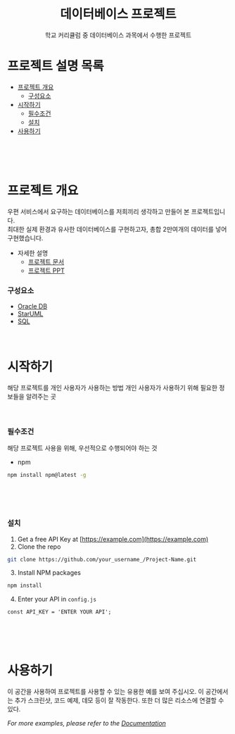 <!-- PROJECT LOGO -->
<br />
<p align="center">
<!--   
  <a href="https://github.com/othneildrew/Best-README-Template">
    <img src="images/logo.png" alt="Logo" width="80" height="80">
  </a> 
-->

  <h1 align="center">데이터베이스 프로젝트</h1>

  <p align="center">
    학교 커리큘럼 중 데이터베이스 과목에서 수행한 프로젝트
<!--     
    <br />
    <a href="https://github.com/othneildrew/Best-README-Template"><strong>Explore the docs »</strong></a>
    <br />
    <br />
    <a href="https://github.com/othneildrew/Best-README-Template">View Demo</a>
    ·
    <a href="https://github.com/othneildrew/Best-README-Template/issues">Report Bug</a>
    ·
    <a href="https://github.com/othneildrew/Best-README-Template/issues">Request Feature</a> 
-->
  </p>
</p>



<!-- TABLE OF CONTENTS -->
# 프로젝트 설명 목록

* [프로젝트 개요](#프로젝트-개요)
  * [구성요소](#구성요소)   <br />
* [시작하기](#시작하기)
  * [필수조건](#필수조건)
  * [설치](#설치)   <br />
* [사용하기](#사용하기)



<br/><br/><br/>
<!-- ABOUT THE PROJECT -->
# 프로젝트 개요
우편 서비스에서 요구하는 데이터베이스를 저희끼리 생각하고 만들어 본 프로젝트입니다.
<br/>
최대한 실제 환경과 유사한 데이터베이스를 구현하고자, 총합 2만여개의 데이터를 넣어 구현했습니다.
<br/>

+ 자세한 설명<br/>
  * [프로젝트 문서](https://github.com/HwangGyuBin/PostOffice-DataBase/blob/master/%EB%AC%BC%EC%88%98%EC%A0%9C%EB%B9%84(1%EC%A1%B0)/%EB%AC%BC%EC%88%98%EC%A0%9C%EB%B9%84(1%EC%A1%B0)%EB%B3%B4%EA%B3%A0%EC%84%9C.docx)
  * [프로젝트 PPT](https://github.com/HwangGyuBin/PostOffice-DataBase/blob/master/%EB%AC%BC%EC%88%98%EC%A0%9C%EB%B9%84(1%EC%A1%B0)/%EB%AC%BC%EC%88%98%EC%A0%9C%EB%B9%84%20%EC%B5%9C%EC%A2%85%EB%B0%9C%ED%91%9CPPT.pptx)

### 구성요소
* [Oracle DB](https://www.oracle.com)
* [StarUML](https://staruml.io/)
* [SQL](https://en.wikipedia.org/wiki/SQL)
<br/><br/><br/>
<!-- GETTING STARTED -->
# 시작하기

해당 프로젝트를 개인 사용자가 사용하는 방법
개인 사용자가 사용하기 위해 필요한 정보들을 알려주는 곳
<br/><br/><br/>
### 필수조건

해당 프로젝트 사용을 위해, 우선적으로 수행되어야 하는 것
* npm
```sh
npm install npm@latest -g
```
<br/><br/><br/>
### 설치

1. Get a free API Key at [https://example.com](https://example.com)
2. Clone the repo
```sh
git clone https://github.com/your_username_/Project-Name.git
```
3. Install NPM packages
```sh
npm install
```
4. Enter your API in `config.js`
```JS
const API_KEY = 'ENTER YOUR API';
```
<br/><br/><br/>


<!-- USAGE EXAMPLES -->
# 사용하기

이 공간을 사용하여 프로젝트를 사용할 수 있는 유용한 예를 보여 주십시오. 이 공간에서는 추가 스크린샷, 코드 예제, 데모 등이 잘 작동한다. 또한 더 많은 리소스에 연결할 수 있다.

_For more examples, please refer to the [Documentation](https://example.com)_


<br/><br/><br/>

